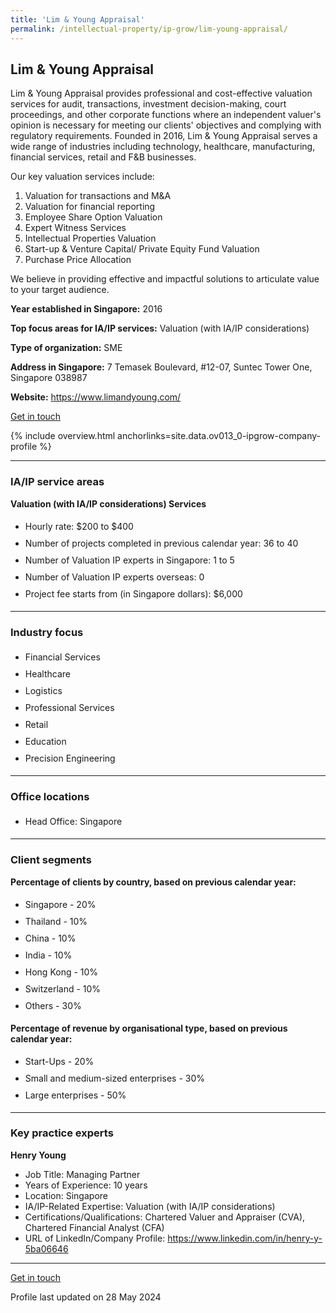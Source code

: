 ```yaml
---
title: 'Lim & Young Appraisal'
permalink: /intellectual-property/ip-grow/lim-young-appraisal/
---
```


## Lim & Young Appraisal

Lim & Young Appraisal provides professional and cost-effective valuation services for audit, transactions, investment decision-making, court proceedings, and other corporate functions where an independent valuer's opinion is necessary for meeting our clients' objectives and complying with regulatory requirements. Founded in 2016, Lim & Young Appraisal serves a wide range of industries including technology, healthcare, manufacturing, financial services, retail and F&B businesses.

Our key valuation services include:
1. Valuation for transactions and M&A
2. Valuation for financial reporting
3. Employee Share Option Valuation
4. Expert Witness Services
5. Intellectual Properties Valuation
6. Start-up & Venture Capital/ Private Equity Fund Valuation
7. Purchase Price Allocation

We believe in providing effective and impactful solutions to articulate value to your target audience.

<b>Year established in Singapore:</b> 2016

<b>Top focus areas for IA/IP services:</b> Valuation (with IA/IP considerations)

<b>Type of organization:</b> SME

<b>Address in Singapore:</b> 7 Temasek Boulevard, #12-07, Suntec Tower One, Singapore 038987

<b>Website:</b> <a href='https://www.limandyoung.com/'>https://www.limandyoung.com/</a>

<a class='btn' href='https://form.gov.sg/664ac4c9c82f928f6464ef3b' target='_blank' rel='noopener'>Get in touch</a>

{% include overview.html anchorlinks=site.data.ov013_0-ipgrow-company-profile %}

---
<a name='ip-related-service-areas'></a>
### IA/IP service areas

**Valuation (with IA/IP considerations) Services**

<ul>
<li style='line-height: 27px; margin: 0px 0px !important'>Hourly rate:  $200 to $400</li>
<li style='line-height: 27px; margin: 0px 0px !important'>Number of projects completed in previous calendar year: 36 to 40</li>
<li style='line-height: 27px; margin: 0px 0px !important'>Number of Valuation IP experts in Singapore: 1 to 5</li>
<li style='line-height: 27px; margin: 0px 0px !important'>Number of Valuation IP experts overseas: 0</li>
<li style='line-height: 27px; margin: 0px 0px !important'>Project fee starts from (in Singapore dollars):  $6,000</li>
</ul>

---
<a name='industry-focus'></a>
### Industry focus

<ul><li style='line-height: 27px; margin: 0px 0px !important'> Financial Services</li><li style='line-height: 27px; margin: 0px 0px !important'>Healthcare</li><li style='line-height: 27px; margin: 0px 0px !important'>Logistics</li><li style='line-height: 27px; margin: 0px 0px !important'>Professional Services</li><li style='line-height: 27px; margin: 0px 0px !important'>Retail</li><li style='line-height: 27px; margin: 0px 0px !important'>Education</li><li style='line-height: 27px; margin: 0px 0px !important'>Precision Engineering</li></ul>

---
<a name='office-locations'></a>
### Office locations

<ul><li style='line-height: 27px; margin: 0px 0px !important'> Head Office: Singapore</li></ul>

---
<a name='client-segments'></a>
### Client segments

**Percentage of clients by country, based on previous calendar year:**

<ul><li style='line-height: 27px; margin: 0px 0px !important'> Singapore - 20%</li><li style='line-height: 27px; margin: 0px 0px !important'>Thailand - 10%</li><li style='line-height: 27px; margin: 0px 0px !important'>China - 10%</li><li style='line-height: 27px; margin: 0px 0px !important'>India - 10%</li><li style='line-height: 27px; margin: 0px 0px !important'>Hong Kong - 10%</li><li style='line-height: 27px; margin: 0px 0px !important'>Switzerland - 10%</li><li style='line-height: 27px; margin: 0px 0px !important'>Others - 30%</li></ul>

**Percentage of revenue by organisational type, based on previous calendar year:**

<ul><li style='line-height: 27px; margin: 0px 0px !important'> Start-Ups - 20%</li><li style='line-height: 27px; margin: 0px 0px !important'>Small and medium-sized enterprises - 30%</li><li style='line-height: 27px; margin: 0px 0px !important'>Large enterprises - 50%</li></ul>

---
<a name='key-practice-experts'></a>
### Key practice experts

**Henry Young**

- Job Title: Managing Partner
- Years of Experience: 10 years
- Location: Singapore
- IA/IP-Related Expertise: Valuation (with IA/IP considerations)
- Certifications/Qualifications: Chartered Valuer and Appraiser (CVA), Chartered Financial Analyst (CFA)
- URL of LinkedIn/Company Profile: <a href="https://www.linkedin.com/in/henry-y-5ba06646" target="_blank" rel="noopener">https://www.linkedin.com/in/henry-y-5ba06646</a>


---
<p>
<a class='btn' href='https://form.gov.sg/664ac4c9c82f928f6464ef3b' target='_blank' rel='noopener'>Get in touch</a>
</p>
Profile last updated on 28 May 2024
